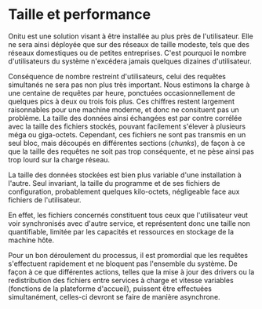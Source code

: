 # Taille et performance

Onitu est une solution visant à être installée au plus près de l'utilisateur. Elle ne sera ainsi déployée que sur des réseaux de taille modeste, tels que des réseaux domestiques ou de petites entreprises. C'est pourquoi le nombre d'utilisateurs du système n'excédera jamais quelques dizaines d'utilisateur.

Conséquence de nombre restreint d'utilisateurs, celui des requêtes simultanés ne sera pas non plus très important. Nous estimons la charge à une centaine de requêtes par heure, ponctuées occasionnellement de quelques pics à deux ou trois fois plus. Ces chiffres restent largement raisonnables pour une machine moderne, et donc ne consituent pas un problème.
La taille des données ainsi échangées est par contre corrélée avec la taille des fichiers stockés, pouvant facilement s'élever à plusieurs méga ou giga-octets. Cependant, ces fichiers ne sont pas transmis en un seul bloc, mais découpés en différentes sections (*chunks*), de façon à ce que la taille des requêtes ne soit pas trop conséquente, et ne pèse ainsi pas trop lourd sur la charge réseau.

La taille des données stockées est bien plus variable d'une installation à l'autre. Seul invariant, la taille du programme et de ses fichiers de configuration, probablement quelques kilo-octets, négligeable face aux fichiers de l'utilisateur.

En effet, les fichiers concernés constituent tous ceux que l'utilisateur veut voir synchronisés avec d'autre service, et représentent donc une taille non quantifiable, limitée par les capacités et ressources en stockage de la machine hôte.

Pour un bon déroulement du processus, il est promordial que les requêtes s'effectuent rapidement et ne bloquent pas l'ensemble du système. De façon à ce que différentes actions, telles que la mise à jour des drivers ou la redistribution des fichiers entre services à charge et vitesse variables (fonctions de la plateforme d'accueil), puissent être effectuées simultanément, celles-ci devront se faire de manière asynchrone.